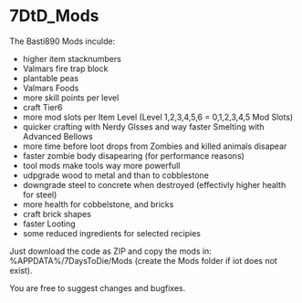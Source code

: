 # 7DtD_Mods

The Basti890 Mods inculde:
* higher item stacknumbers
* Valmars fire trap block
* plantable peas
* Valmars Foods
* more skill points per level
* craft Tier6
* more mod slots per Item Level (Level 1,2,3,4,5,6 = 0,1,2,3,4,5 Mod Slots)
* quicker crafting with Nerdy Glsses and way faster Smelting with Advanced Bellows
* more time before loot drops from Zombies and killed animals disapear
* faster zombie body disapearing (for performance reasons)
* tool mods make tools way more powerfull
* udpgrade wood to metal and than to cobblestone
* downgrade steel to concrete when destroyed (effectivly higher health for steel)
* more health for cobbelstone, and bricks
* craft brick shapes
* faster Looting
* some reduced ingredients for selected recipies

Just download the code as ZIP and copy the mods in: %APPDATA%/7DaysToDie/Mods (create the Mods folder if iot does not exist).

You are free to suggest changes and bugfixes.

